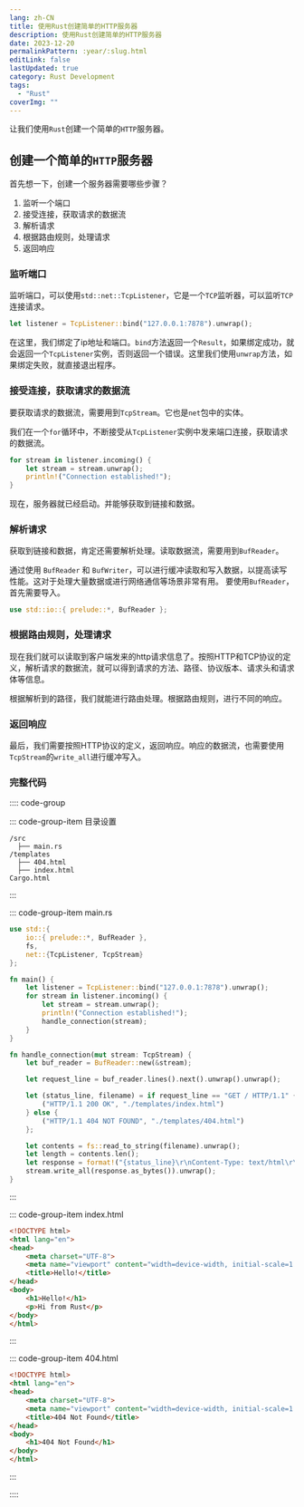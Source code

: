 ```yaml
---
lang: zh-CN
title: 使用Rust创建简单的HTTP服务器
description: 使用Rust创建简单的HTTP服务器
date: 2023-12-20
permalinkPattern: :year/:slug.html
editLink: false
lastUpdated: true
category: Rust Development
tags:
  - "Rust"
coverImg: ""
---
```


让我们使用`Rust`创建一个简单的`HTTP`服务器。

## 创建一个简单的`HTTP`服务器

首先想一下，创建一个服务器需要哪些步骤？

1. 监听一个端口
2. 接受连接，获取请求的数据流
3. 解析请求
4. 根据路由规则，处理请求
5. 返回响应

### 监听端口

监听端口，可以使用`std::net::TcpListener`，它是一个`TCP`监听器，可以监听`TCP`连接请求。

```rust
let listener = TcpListener::bind("127.0.0.1:7878").unwrap();
```
在这里，我们绑定了ip地址和端口。`bind`方法返回一个`Result`，如果绑定成功，就会返回一个`TcpListener`实例，否则返回一个错误。这里我们使用`unwrap`方法，如果绑定失败，就直接退出程序。

### 接受连接，获取请求的数据流

要获取请求的数据流，需要用到`TcpStream`。它也是`net`包中的实体。

我们在一个`for`循环中，不断接受从`TcpListener`实例中发来端口连接，获取请求的数据流。

```rust
for stream in listener.incoming() {
    let stream = stream.unwrap();
    println!("Connection established!");
}
```

现在，服务器就已经启动。并能够获取到链接和数据。

### 解析请求

获取到链接和数据，肯定还需要解析处理。读取数据流，需要用到`BufReader`。

通过使用 `BufReader` 和 `BufWriter`，可以进行缓冲读取和写入数据，以提高读写性能。这对于处理大量数据或进行网络通信等场景非常有用。
要使用`BufReader`，首先需要导入。

```rust
use std::io::{ prelude::*, BufReader };

```

### 根据路由规则，处理请求

现在我们就可以读取到客户端发来的http请求信息了。按照HTTP和TCP协议的定义，解析请求的数据流，就可以得到请求的方法、路径、协议版本、请求头和请求体等信息。

根据解析到的路径，我们就能进行路由处理。根据路由规则，进行不同的响应。

### 返回响应

最后，我们需要按照HTTP协议的定义，返回响应。响应的数据流，也需要使用`TcpStream`的`write_all`进行缓冲写入。

### 完整代码

:::: code-group

::: code-group-item 目录设置
```
/src
  ├── main.rs
/templates
  ├── 404.html
  ├── index.html
Cargo.html
```
:::

::: code-group-item main.rs
```rust
use std::{
    io::{ prelude::*, BufReader },
    fs,
    net::{TcpListener, TcpStream}
};

fn main() {
    let listener = TcpListener::bind("127.0.0.1:7878").unwrap();
    for stream in listener.incoming() {
        let stream = stream.unwrap();
        println!("Connection established!");
        handle_connection(stream);
    }
}

fn handle_connection(mut stream: TcpStream) {
    let buf_reader = BufReader::new(&stream);

    let request_line = buf_reader.lines().next().unwrap().unwrap();

    let (status_line, filename) = if request_line == "GET / HTTP/1.1" {
        ("HTTP/1.1 200 OK", "./templates/index.html")
    } else {
        ("HTTP/1.1 404 NOT FOUND", "./templates/404.html")
    };

    let contents = fs::read_to_string(filename).unwrap();
    let length = contents.len();
    let response = format!("{status_line}\r\nContent-Type: text/html\r\nContent-Length: {length}\r\n\r\n{contents}");
    stream.write_all(response.as_bytes()).unwrap();
}

```
:::

::: code-group-item index.html
```html
<!DOCTYPE html>
<html lang="en">
<head>
    <meta charset="UTF-8">
    <meta name="viewport" content="width=device-width, initial-scale=1.0">
    <title>Hello!</title>
</head>
<body>
    <h1>Hello!</h1>
    <p>Hi from Rust</p>
</body>
</html>
```
:::

::: code-group-item 404.html
```html
<!DOCTYPE html>
<html lang="en">
<head>
    <meta charset="UTF-8">
    <meta name="viewport" content="width=device-width, initial-scale=1.0">
    <title>404 Not Found</title>
</head>
<body>
    <h1>404 Not Found</h1>
</body>
</html>
```
:::

::::
